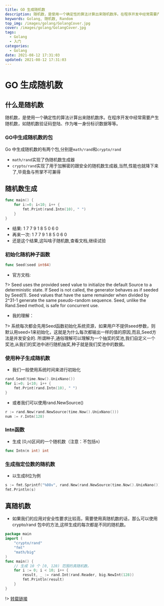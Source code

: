 ```yaml
---
title: GO 生成随机数
description: 随机数，是使用一个确定性的算法计算出来随机数序。在程序开发中经常需要产生随机数，如随机数验证码登陆、作为唯一身份标识数据等等。Go 中生成随机数的有两个包,分别是 math/rand 和 crypto/rand 
keywords: Golang, 随机数, Random
top_img: /images/golang/GolangCover.jpg
cover: /images/golang/GolangCover.jpg
tags:
  - Golang
  - 入门 
categories:
  - Golang
date: 2021-08-12 17:31:03
updated: 2021-08-12 17:31:03
---
```


# GO 生成随机数

## 什么是随机数

随机数，是使用一个确定性的算法计算出来随机数序。在程序开发中经常需要产生随机数，如随机数验证码登陆、作为唯一身份标识数据等等。

### GO中生成随机数的包
Go 中生成随机数的有两个包,分别是`math/rand`和`crypto/rand`
* `math/rand`实现了伪随机数生成器
* `crypto/rand`实现了用于加解密的跟安全的随机数生成器,当然,性能也就降下来了,毕竟鱼与熊掌不可兼得

## 随机数生成

```go
func main() {
	for i:=0; i<10; i++ {
		fmt.Print(rand.Intn(10), " ")
	}
}
```

* 结果: 1 7 7 9 1 8 5 0 6 0
* 再来一次: 1 7 7 9 1 8 5 0 6 0
* 还是这个结果,这叫啥子随机数,查看文档,继续试验

### 初始化随机种子函数
```go
func Seed(seed int64)
```
* 官方文档:

?> Seed uses the provided seed value to initialize the default Source to a deterministic state. If Seed is not called, the generator behaves as if seeded by Seed(1). Seed values that have the same remainder when divided by 2^31-1 generate the same pseudo-random sequence. Seed, unlike the Rand.Seed method, is safe for concurrent use.

* 我的理解：

?> 系统每次都会先用Seed函数初始化系统资源，如果用户不提供seed参数，则默认用seed=1来初始化，这就是为什么每次都输出一样的值的原因,而且,Seed方法是并发安全的.
所谓种子,通俗理解可以理解为一个抽奖的奖池,我们自定义一个奖池,从我们的奖池中进行随机抽奖,种子就是我们奖池中的数据。

### 使用种子生成随机数

* 我们一般使用系统时间来进行初始化
```go
rand.Seed(time.Now().UnixNano())
for i:=0; i<10; i++ {
	fmt.Print(rand.Intn(10), " ")
}
```

* 或者我们可以使用rand.NewSource()
```go
r := rand.New(rand.NewSource(time.Now().UnixNano()))
num := r.Intn(128)
```

### Intn函数
* 生成 [0,n)区间的一个随机数（注意：不包括n）
```go
func Intn(n int) int
```

### 生成指定位数的随机数
* 以生成8位为例
```go
s := fmt.Sprintf("%08v", rand.New(rand.NewSource(time.Now().UnixNano())).Int63n(100000000))
fmt.Println(s)
```

## 真随机数
* 如果我们的应用对安全性要求比较高，需要使用真随机数的话，那么可以使用 crypto/rand 包中的方法,这样生成的每次都是不同的随机数。
```go
package main
import (
    "crypto/rand"
    "fmt"
    "math/big"
)
func main() {
    // 生成 10 个 [0, 128) 范围的真随机数。
    for i := 0; i < 10; i++ {
        result, _ := rand.Int(rand.Reader, big.NewInt(128))
        fmt.Println(result)
    }
}
```

!> [转载链接](https://blog.csdn.net/study_in/article/details/102919019)